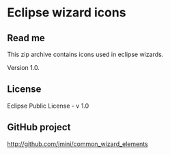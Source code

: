 Eclipse wizard icons
====================

Read me
-------
This zip archive contains icons used in eclipse wizards.

Version 1.0.

License
-------
Eclipse Public License - v 1.0


GitHub project
--------------
http://github.com/jmini/common_wizard_elements

